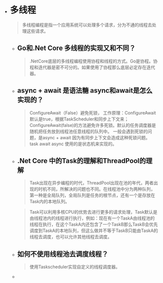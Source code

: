 + # 多线程
  >多线程编程是指一个应用系统可以处理多个请求，分为不通的线程去处理这些请求。
  
  + ## Go和.Net Core 多线程的实现又和不同？
    >.NetCore底层的多线程编程使用协程和线程的方式。Go是协程。协程和迭代器是密不可分的。如果使用了协程那么底层必定存在迭代器。
  + ## async + await 是语法糖  async和await是怎么实现的？
    >ConfigureAwait（False）避免死锁，
    >工作原理：ConfigureAwait默认是true，根据TaskScheduler和同步上下文来；ConfigureAwait(false)的方法避免许多死锁。默认的任务调度器是随机把任务放到线程池任意线程的队列中。
    >一般会遇到死锁的问题，是async + await 因为有同步上下文会造成这种死锁问题。
    >task await async 使用的是状态机来实现的。
  + ## .Net Core 中的Task的理解和ThreadPool的理解
    >Task出现在异步编程的时代，ThreadPool出现在池的年代，两者出现的时机不同，所解决的问题也不同。在线程池中分为两种队列，第一种是全局队列，全局队列是任务的根节点，还有一个是存放在Task内的本地队列。

    >Task可以利用多核CPU的优势去进行更多的请求处理，Task默认是由线程池内的线程进行执行，例如：现在有一个TaskA由线程池的线程在执行，在这个TaskA内还包含了一个TaskB那么TaskB会优先调度到TaskA的本地队列，但这么做并不等于TaskB只能由TaskA的线程去调度，也可以允许其他线程去调度。
  + ## 如何不使用线程池去调度线程？
    >使用Taskscheduler实现自定义的线程调度器。
  + 